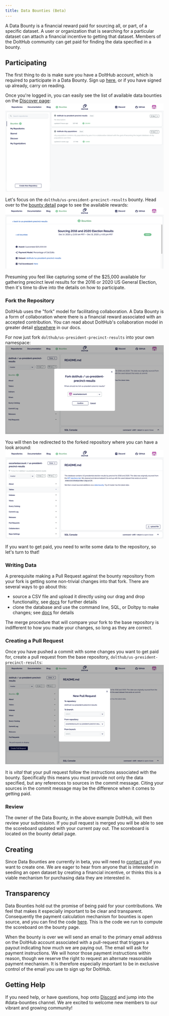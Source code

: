 ```yaml
---
title: Data Bounties (Beta)
---
```


A Data Bounty is a financial reward paid for sourcing all, or part, of a specific dataset. A user or organization that is searching for a particular dataset can attach a financial incentive to getting that dataset. Members of the DoltHub community can get paid for finding the data specified in a bounty.

## Participating
The first thing to do is make sure you have a DoltHub account, which is required to participate in a Data Bounty. Sign up [here](https://www.dolthub.com/signin), or if you have signed up already, carry on reading.

Once you're logged in, you can easily see the list of available data bounties on the [Discover page](https://dolthub.com/profile/bounties):
![Index of Open Data Bounties](../../images/bounties_index_screenshot.png)

Let's focus on the `dolthub/us-president-precinct-results` bounty. Head over to the [bounty detail](https://dolthub.com/repositories/dolthub/us-president-precinct-results/bounties/00000000-0000-0000-0000-000000000005) page to see the available rewards:
![Bounty Index Page](../../images/bounty_detail_page.png)

Presuming you feel like capturing some of the $25,000 available for gathering precinct level results for the 2016 or 2020 US General Election, then it's time to dive into the details on how to participate.

### Fork the Repository
DoltHub uses the "fork" model for facilitating collaboration. A Data Bounty is a form of collaboration where there is a financial reward associated with an accepted contribution. You can read about DoltHub's collaboration model in greater detail [elsewhere](/tutorials/dolthub/#data-collaboration) in our docs.

For now just fork `dolthub/us-president-precinct-results` into your own namespace:
![Fork Bounty Repository](../../images/fork_bounty_repository.png)

You will then be redirected to the forked repository where you can have a look around:
![Forked Bounty Repository](../../images/forked_bounty_repository.png)

If you want to get paid, you need to write some data to the repository, so let's turn to that!

### Writing Data
A prerequisite making a Pull Request against the bounty repository from your fork is getting some non-trivial changes into that fork. There are several ways to go about this:
- source a CSV file and upload it directly using our drag and drop functionality, see [docs](https://www.dolthub.com/docs/tutorials/dolthub/#data-publishing_file-upload) for further details
- clone the database and use the command line, SQL, or Doltpy to make changes; see [docs](https://www.dolthub.com/docs/tutorials/writing-to-dolt/) for details

The merge procedure that will compare your fork to the base repository is indifferent to how you made your changes, so long as they are correct.

### Creating a Pull Request
Once you have pushed a commit with some changes you want to get paid for, create a pull request from the base repository, `dolthub/us-president-precinct-results`:
![Creating a Pull Request](../../images/bounty_pull_request.png)

It is _vital_ that your pull request follow the instructions associated with the bounty. Specifically this means you must provide not only the data specified, but any references to sources in the commit message. Citing your sources in the commit message may be the difference when it comes to getting paid.

### Review
The owner of the Data Bounty, in the above example DoltHub, will then review your submission. If you pull request is merged you will be able to see the scoreboard updated with your current pay out. The scoreboard is located on the bounty detail page.

## Creating
Since Data Bounties are currently in beta, you will need to [contact us](https://www.dolthub.com/contact) if you want to create one. We are eager to hear from anyone that is interested in seeding an open dataset by creating a financial incentive, or thinks this is a viable mechanism for purchasing data they are interested in.

## Transparency
Data Bounties hold out the promise of being paid for your contributions. We feel that makes it especially important to be clear and transparent. Consequently the payment calculation mechanism for bounties is open source, and you can find the code [here](https://github.com/dolthub/bounties). This is the code we run to compute the scoreboard on the bounty page.

When the bounty is over we will send an email to the primary email address on the DoltHub account associated with a pull-request that triggers a payout indicating how much we are paying out. The email will ask for payment instructions. We will honor those payment instructions within reason, though we reserve the right to request an alternate reasonable payment mechanism. It is therefore especially important to be in exclusive control of the email you use to sign up for DoltHub.

## Getting Help
If you need help, or have questions, hop onto [Discord](https://discord.com/invite/RFwfYpu) and jump into the #data-bounties channel. We are excited to welcome new members to our vibrant and growing community!
